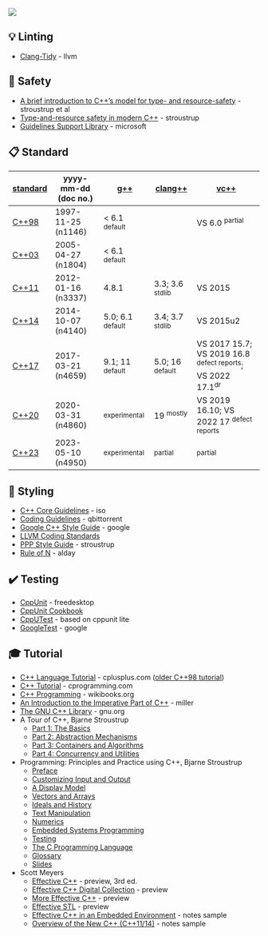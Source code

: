 [<img src="https://user-images.githubusercontent.com/7102064/159596159-ab163149-c28e-4471-95e4-a2bcef1ef37e.png" />](https://en.cppreference.com/w/cpp)


💡 Linting
----------

* [Clang-Tidy](https://clang.llvm.org/extra/clang-tidy/) - llvm


🚧 Safety
---------

* [A brief introduction to C++’s model for type- and resource-safety](https://stroustrup.com/resource-model.pdf) - stroustrup et al
* [Type-and-resource safety in modern C++](https://www.open-std.org/jtc1/sc22/wg21/docs/papers/2021/p2410r0.pdf) - stroustrup
* [Guidelines Support Library](https://github.com/microsoft/GSL) - microsoft


📋 Standard
-----------

| [standard](https://en.cppreference.com/w/cpp/compiler_support.html) | yyyy-mm-dd (doc no.) | [g++](https://gcc.gnu.org/projects/cxx-status.html) | [clang++](https://clang.llvm.org/cxx_status.html) | [vc++](https://learn.microsoft.com/en-us/cpp/overview/visual-cpp-language-conformance)
|-----------------------------------------------------------------------------|----------------------|-----------------------------|-----------------|-----
| [C++98](https://open-std.org/jtc1/sc22/wg21/docs/wp/pdf/nov97-2/)           | 1997-11-25 (n1146)   | < 6.1 <sup>default</sup>    |                 | VS 6.0 <sup>partial</sup>
| [C++03](https://www.open-std.org/jtc1/sc22/wg21/docs/papers/2005/n1804.pdf) | 2005-04-27 (n1804)   | < 6.1 <sup>default</sup>    |
| [C++11](https://www.open-std.org/jtc1/sc22/wg21/docs/papers/2012/n3337.pdf) | 2012-01-16 (n3337)   | 4.8.1                       | 3.3; 3.6 <sup>stdlib</sup> | VS 2015
| [C++14](https://wg21.link/n4140)                                            | 2014-10-07 (n4140)   | 5.0; 6.1 <sup>default</sup> | 3.4; 3.7 <sup>stdlib</sup> | VS 2015u2
| [C++17](https://www.open-std.org/jtc1/sc22/wg21/docs/papers/2017/n4659.pdf) | 2017-03-21 (n4659)   | 9.1; 11 <sup>default</sup>  | 5.0; 16 <sup>default</sup> | VS 2017 15.7; VS 2019 16.8 <sup>defect reports</sup>; VS 2022 17.1<sup>dr</sup>
| [C++20](https://isocpp.org/files/papers/N4860.pdf)                          | 2020-03-31 (n4860)   | <sup>experimental</sup>     | 19 <sup>mostly</sup> | VS 2019 16.10; VS 2022 17 <sup>defect reports</sup>
| [C++23](https://open-std.org/JTC1/SC22/WG21/docs/papers/2023/n4950.pdf)     | 2023-05-10 (n4950)   | <sup>experimental</sup>     | <sup>partial</sup> | <sup>partial</sup>


💈 Styling
---------

* [C++ Core Guidelines](http://isocpp.github.io/CppCoreGuidelines/CppCoreGuidelines) - iso
* [Coding Guidelines](https://github.com/qbittorrent/qBittorrent/blob/master/CODING_GUIDELINES.md) - qbittorrent
* [Google C++ Style Guide](https://google.github.io/styleguide/cppguide.html) - google
* [LLVM Coding Standards](https://llvm.org/docs/CodingStandards.html)
* [PPP Style Guide](https://www.stroustrup.com/Programming/PPP-style.pdf) - stroustrup
* [Rule of N](https://accu.org/journals/overload/22/120/alday_1896/) - alday


✔️ Testing
----------

* [CppUnit](https://freedesktop.org/wiki/Software/cppunit/) - freedesktop
* [CppUnit Cookbook](https://cppunit.sourceforge.net/doc/cvs/cppunit_cookbook.html)
* [CppUTest](http://cpputest.github.io/) - based on cppunit lite
* [GoogleTest](https://google.github.io/googletest/) - google


🎓 Tutorial
-----------

* [C++ Language Tutorial](https://cplusplus.com/doc/tutorial/) - cplusplus.com ([older C++98 tutorial](https://cplusplus.com/doc/oldtutorial/))
* [C++ Tutorial](https://www.cprogramming.com/tutorial/c++-tutorial.html) - cprogramming.com
* [C++ Programming](https://en.wikibooks.org/wiki/C%2B%2B_Programming) - wikibooks.org
* [An Introduction to the Imperative Part of C++](http://www.doc.ic.ac.uk/~wjk/C++Intro/) - miller
* [The GNU C++ Library](https://gcc.gnu.org/onlinedocs/libstdc++/) - gnu.org
* A Tour of C++, Bjarne Stroustrup
  - [Part 1: The Basics](https://isocpp.org/images/uploads/2-Tour-Basics.pdf)
  - [Part 2: Abstraction Mechanisms](https://isocpp.org/images/uploads/3-Tour-Abstr.pdf)
  - [Part 3: Containers and Algorithms](https://isocpp.org/files/papers/4-Tour-Algo-draft.pdf)
  - [Part 4: Concurrency and Utilities](https://isocpp.org/files/papers/5-Tour-Util.pdf)
* Programming: Principles and Practice using C++, Bjarne Stroustrup
  - [Preface](https://www.stroustrup.com/Programming/PPP2_Preface.pdf)
  - [Customizing Input and Output](https://www.stroustrup.com/PPP2e_Ch11.pdf)
  - [A Display Model](https://www.stroustrup.com/PPP3_Ch10-Display.pdf)
  - [Vectors and Arrays](https://www.stroustrup.com/Programming/PPP2_Ch18.pdf)
  - [Ideals and History](https://www.stroustrup.com/PPP2e_Ch22.pdf)
  - [Text Manipulation](https://www.stroustrup.com/PPP2e_Ch23.pdf)
  - [Numerics](https://www.stroustrup.com/PPP2e_Ch24.pdf)
  - [Embedded Systems Programming](https://www.stroustrup.com/PPP2e_Ch25.pdf)
  - [Testing](https://www.stroustrup.com/PPP2e_Ch26.pdf)
  - [The C Programming Language](https://www.stroustrup.com/PPP2e_Ch27.pdf)
  - [Glossary](https://www.stroustrup.com/PPP2e_Glossary.pdf)
  - [Slides](https://www.stroustrup.com/PPP3_slides.html)
* Scott Meyers
  - [Effective C++](https://ptgmedia.pearsoncmg.com/images/9780321334879/samplepages/0321334876.pdf) - preview, 3rd ed.
  - [Effective C++ Digital Collection](https://api.pageplace.de/preview/DT0400.9780132979191_A23601363/preview-9780132979191_A23601363.pdf) - preview
  - [More Effective C++](https://api.pageplace.de/preview/DT0400.9780321515810_A23551820/preview-9780321515810_A23551820.pdf) - preview
  - [Effective STL](https://ptgmedia.pearsoncmg.com/images/9780201749625/samplepages/0201749629.pdf) - preview
  - [Effective C++ in an Embedded Environment](https://www.artima.com/samples/effCppEmbNotesSample.pdf) - notes sample
  - [Overview of the New C++ (C++11/14)](https://www.artima.com/samples/cpp11-14NotesSample.pdf) - notes sample
  

